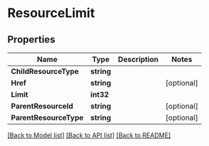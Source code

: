 # ResourceLimit

## Properties

Name | Type | Description | Notes
------------ | ------------- | ------------- | -------------
**ChildResourceType** | **string** |  | 
**Href** | **string** |  | [optional] 
**Limit** | **int32** |  | 
**ParentResourceId** | **string** |  | [optional] 
**ParentResourceType** | **string** |  | [optional] 

[[Back to Model list]](../README.md#documentation-for-models) [[Back to API list]](../README.md#documentation-for-api-endpoints) [[Back to README]](../README.md)


